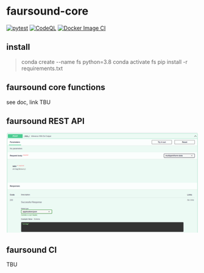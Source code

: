 # faursound-core
[![pytest](https://github.com/GVSCAL/faursound_core/actions/workflows/pytest.yml/badge.svg)](https://github.com/GVSCAL/faursound_core/actions/workflows/pytest.yml)
[![CodeQL](https://github.com/GVSCAL/faursound_core/actions/workflows/codeql-analysis.yml/badge.svg)](https://github.com/GVSCAL/faursound_core/actions/workflows/codeql-analysis.yml)
[![Docker Image CI](https://github.com/GVSCAL/faursound_core/actions/workflows/docker-image-with-test.yml/badge.svg)](https://github.com/GVSCAL/faursound_core/actions/workflows/docker-image-with-test.yml)
## install

> conda create --name fs python=3.8
> conda activate fs
> pip install -r requirements.txt

## faursound core functions

see doc, link TBU

## faursound REST API

![image-20210629090554335](README.assets/image-20210629090554335.png)

## faursound CI

TBU
